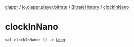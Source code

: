 [clappr](../../index.md) / [io.clappr.player.bitrate](../index.md) / [BitrateHistory](index.md) / [clockInNano](./clock-in-nano.md)

# clockInNano

`val clockInNano: () -> `[`Long`](https://kotlinlang.org/api/latest/jvm/stdlib/kotlin/-long/index.html)